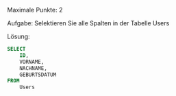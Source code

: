 Maximale Punkte: 2

Aufgabe:
Selektieren Sie alle Spalten in der Tabelle Users

Lösung:
````sql
SELECT
    ID,
    VORNAME,
    NACHNAME,
    GEBURTSDATUM
FROM
    Users
````